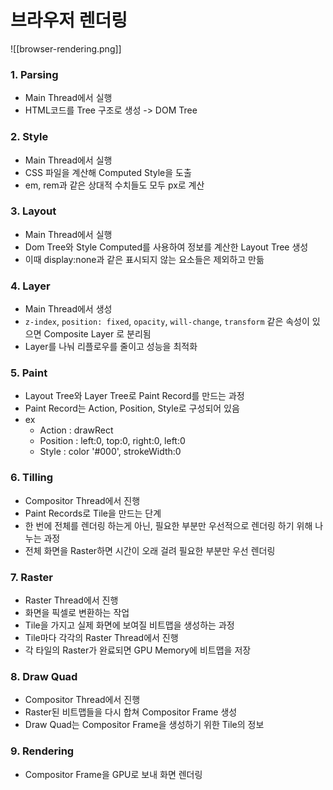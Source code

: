 # 브라우저 렌더링
![[browser-rendering.png]]

### 1. Parsing
- Main Thread에서 실행
- HTML코드를 Tree 구조로 생성 -> DOM Tree

### 2. Style
- Main Thread에서 실행
- CSS 파일을 계산해 Computed Style을 도출
- em, rem과 같은 상대적  수치들도 모두 px로 계산

### 3.  Layout
- Main Thread에서 실행
- Dom Tree와 Style Computed를 사용하여 정보를 계산한 Layout Tree 생성
- 이때 display:none과 같은 표시되지 않는 요소들은 제외하고 만듦

### 4. Layer
- Main Thread에서 생성
- `z-index`, `position: fixed`, `opacity`, `will-change`, `transform` 같은 속성이 있으면 Composite Layer 로 분리됨
- Layer를 나눠 리플로우를 줄이고 성능을 최적화

### 5. Paint
- Layout Tree와 Layer Tree로 Paint Record를 만드는 과정
- Paint Record는 Action, Position, Style로 구성되어 있음
- ex
	- Action : drawRect  
	- Position : left:0, top:0, right:0, left:0  
	- Style : color '#000', strokeWidth:0

### 6. Tilling
- Compositor Thread에서 진행
- Paint Records로 Tile을 만드는 단계
- 한 번에 전체를 렌더링 하는게 아닌, 필요한 부분만 우선적으로 렌더링 하기 위해 나누는 과정
- 전체 화면을 Raster하면 시간이 오래 걸려 필요한 부분만 우선 렌더링


### 7. Raster
- Raster Thread에서 진행
- 화면을 픽셀로 변환하는 작업
- Tile을 가지고 실제 화면에 보여질 비트맵을 생성하는 과정
- Tile마다 각각의 Raster Thread에서 진행
- 각 타일의 Raster가 완료되면 GPU Memory에 비트맵을 저장


### 8. Draw Quad
- Compositor Thread에서 진행
- Raster된 비트맵들을 다시 합쳐 Compositor Frame 생성
- Draw Quad는 Compositor Frame을 생성하기 위한 Tile의 정보

### 9. Rendering
- Compositor Frame을 GPU로 보내 화면 렌더링